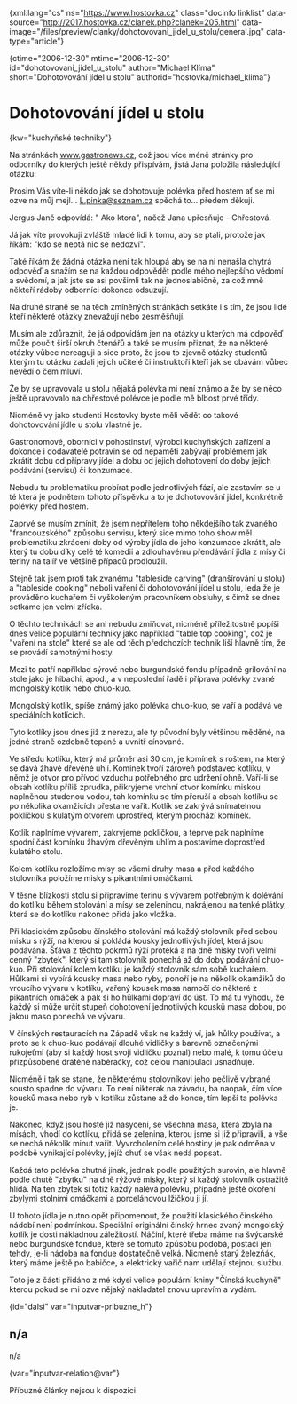 
{xml:lang="cs" ns="https://www.hostovka.cz" class="docinfo linklist" data-source="http://2017.hostovka.cz/clanek.php?clanek=205.html" data-image="/files/preview/clanky/dohotovovani\_jidel\_u_stolu/general.jpg" data-type="article"}

{ctime="2006-12-30" mtime="2006-12-30" id="dohotovovani\_jidel\_u\_stolu" author="Michael Klíma" short="Dohotovování jídel u stolu" authorid="hostovka/michael\_klima"}

# Dohotovování jídel u stolu

<!-- generated attribute kw by user_updatekw.sh on 2020-07-05, do not edit -->

{kw="kuchyňské techniky"}

Na stránkách www.gastronews.cz, což jsou více méně stránky pro odborníky do kterých ještě někdy přispívám, jistá Jana položila následující otázku:

Prosim Vás víte-li někdo jak se dohotovuje polévka před hostem ať se mi ozve na můj mejl... L.pinka@seznam.cz spěchá to... předem děkuji.

Jergus Janě odpovídá: " Ako ktora", načež Jana upřesňuje - Chřestová.

Já jak víte provokuji zvláště mladé lidi k tomu, aby se ptali, protože jak říkám: "kdo se neptá nic se nedozví".

Také říkám že žádná otázka není tak hloupá aby se na ni nenašla chytrá odpověď a snažím se na každou odpovědět podle mého nejlepšího vědomí a svědomí, a jak jste se asi povšimli tak ne jednoslabičně, za což mně někteří rádoby odborníci dokonce odsuzují.

Na druhé straně se na těch zmíněných stránkách setkáte i s tím, že jsou lidé kteří některé otázky znevažují nebo zesměšňují.

Musím ale zdůraznit, že já odpovídám jen na otázky u kterých má odpověď může poučit širší okruh čtenářů a také se musím přiznat, že na některé otázky vůbec nereaguji a sice proto, že jsou to zjevně otázky studentů kterým tu otázku zadali jejich učitelé či instruktoři kteří jak se obávám vůbec nevědí o čem mluví.

Že by se upravovala u stolu nějaká polévka mi není známo a že by se něco ještě upravovalo na chřestové polévce je podle mě blbost prvé třídy.

Nicméně vy jako studenti Hostovky byste měli vědět co takové dohotovování jídle u stolu vlastně je.

Gastronomové, oborníci v pohostinství, výrobci kuchyňských zařízení a dokonce i dodavatelé potravin se od nepaměti zabývají problémem jak zkrátit dobu od přípravy jídel a dobu od jejich dohotovení do doby jejich podávání (servisu) či konzumace.

Nebudu tu problematiku probírat podle jednotlivých fází, ale zastavím se u té která je podnětem tohoto příspěvku a to je dohotovování jídel, konkrétně polévky před hostem.

Zaprvé se musím zmínit, že jsem nepřítelem toho někdejšího tak zvaného "francouzského" způsobu servisu, který sice mimo toho show měl problematiku zkrácení doby od výroby jídla do jeho konzumace zkrátit, ale který tu dobu díky celé té komedii a zdlouhavému přendávání jídla z mísy či teriny na talíř ve většině případů prodloužil.

Stejně tak jsem proti tak zvanému "tableside carving" (dranšírování u stolu) a "tableside cooking" neboli vaření či dohotovování jídel u stolu, leda že je prováděno kuchařem či vyškoleným pracovníkem obsluhy, s čímž se dnes setkáme jen velmi zřídka.

O těchto technikách se ani nebudu zmiňovat, nicméně příležitostně popíši dnes velice populární techniky jako například "table top cooking", což je "vaření na stole" které se ale od těch předchozích technik liší hlavně tím, že se provádí samotnými hosty.

Mezi to patří například sýrové nebo burgundské fondu případně grilování na stole jako je hibachi, apod., a v neposlední řadě i příprava polévky zvané mongolský kotlík nebo chuo-kuo.

Mongolský kotlík, spíše známý jako polévka chuo-kuo, se vaří a podává ve speciálních kotlících.

Tyto kotlíky jsou dnes již z nerezu, ale ty původní byly většinou měděné, na jedné straně ozdobně tepané a uvnitř cínované.

Ve středu kotlíku, který má průměr asi 30 cm, je komínek s roštem, na který se dává žhavé dřevěné uhlí. Komínek tvoří zároveň podstavec kotlíku, v němž je otvor pro přívod vzduchu potřebného pro udržení ohně. Vaří-li se obsah kotlíku příliš zprudka, přikryjeme vrchní otvor komínku miskou naplněnou studenou vodou, tah komínku se tím přeruší a obsah kotlíku se po několika okamžicích přestane vařit. Kotlík se zakrývá snímatelnou pokličkou s kulatým otvorem uprostřed, kterým prochází komínek.

Kotlík naplníme vývarem, zakryjeme pokličkou, a teprve pak naplníme spodní část komínku žhavým dřevěným uhlím a postavíme doprostřed kulatého stolu.

Kolem kotlíku rozložíme mísy se všemi druhy masa a před každého stolovníka položíme misky s pikantními omáčkami.

V těsné blízkosti stolu si připravíme terinu s vývarem potřebným k dolévání do kotlíku během stolování a mísy se zeleninou, nakrájenou na tenké plátky, která se do kotlíku nakonec přidá jako vložka.

Při klasickém způsobu čínského stolování má každý stolovník před sebou misku s rýží, na kterou si pokládá kousky jednotlivých jídel, která jsou podávána. Šťáva z těchto pokrmů rýží protéká a na dně misky tvoří velmi cenný "zbytek", který si tam stolovník ponechá až do doby podávání chuo-kuo. Při stolování kolem kotlíku je každý stolovník sám sobě kuchařem. Hůlkami si vybírá kousky masa nebo ryby, ponoří je na několik okamžiků do vroucího vývaru v kotlíku, vařený kousek masa namočí do některé z pikantních omáček a pak si ho hůlkami dopraví do úst. To má tu výhodu, že každý si může určit stupeň dohotovení jednotlivých kousků masa dobou, po jakou maso ponechá ve vývaru.

V čínských restauracích na Západě však ne každý ví, jak hůlky používat, a proto se k chuo-kuo podávají dlouhé vidličky s barevně označenými rukojeťmi (aby si každý host svoji vidličku poznal) nebo malé, k tomu účelu přizpůsobené drátěné naběračky, což celou manipulaci usnadňuje.

Nicméně i tak se stane, že některému stolovníkovi jeho pečlivě vybrané sousto spadne do vývaru. To není nikterak na závadu, ba naopak, čím více kousků masa nebo ryb v kotlíku zůstane až do konce, tím lepší ta polévka je.

Nakonec, když jsou hosté již nasycení, se všechna masa, která zbyla na mísách, vhodí do kotlíku, přidá se zelenina, kterou jsme si již připravili, a vše se nechá několik minut vařit. Vyvrcholením celé hostiny je pak odměna v podobě vynikající polévky, jejíž chuť se však nedá popsat.

Každá tato polévka chutná jinak, jednak podle použitých surovin, ale hlavně podle chutě "zbytku" na dně rýžové misky, který si každý stolovník ostražitě hlídá. Na ten zbytek si totiž každý nalévá polévku, případně ještě okoření zbylými stolními omáčkami a porcelánovou lžičkou ji jí.

U tohoto jídla je nutno opět připomenout, že použití klasického čínského nádobí není podmínkou. Speciální originální čínský hrnec zvaný mongolský kotlík je dosti nákladnou záležitostí. Náčiní, které třeba máme na švýcarské nebo burgundské fondue, které se tomuto způsobu podobá, postačí jen tehdy, je-li nádoba na fondue dostatečně velká. Nicméně starý železňák, který máme ještě po babičce, a elektrický vařič nám udělají stejnou službu.

Toto je z části přidáno z mé kdysi velice populární kniny "Čínská kuchyně" kterou pokud se mi ozve nějaký nakladatel znovu upravím a vydám.

{id="dalsi" var="inputvar-pribuzne_h"}

## n/a

n/a

{var="inputvar-relation@var"}

Příbuzné články nejsou k dispozici

